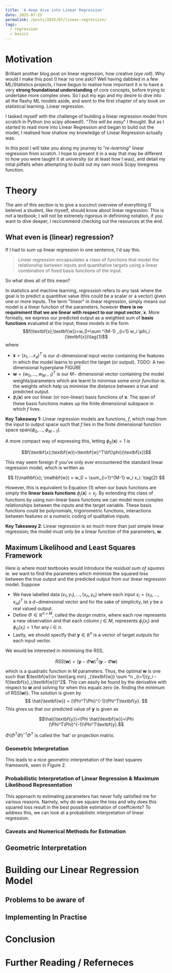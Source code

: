```yaml
---
title: 'A deep dive into Linear Regression'
date: 2025-07-25
permalink: /posts/2025/07/linear-regression/
tags:
  - regression
  - basics
---
```

# Motivation
Brilliant another blog post on linear regression, how creative (*eye roll*). Why would I make this post (I hear no one ask)? 
Well having dabbled in a few ML/Statistics projects, I have begun to realise how important it is to have a very 
**strong foundational understanding** of core concepts, before trying to undertake more complex ones. 
So I put my ego and my desire to dive into all the flashy ML models aside, and went to the first chapter of any book on statistical learning. 
Linear regression.  

I tasked myself with the challenge of building a linear regression model from scratch in Python (no scipy allowed!). 
"*This will be easy*" I thought. But as I started to read more into 
Linear Regression and began to build out the model, I realised how shallow my knowledge of Linear Regression actually was. 

In this post I will take you along my journey to "*re-learning*" linear regression from scratch. I hope to present it in a 
way that may be different to how you were taught it at university (or at least how I was), and detail my intial pitfalls 
when attempting to build out my own mock Scipy linregress function. 

# Theory
The aim of this section is to give a succinct overview of everything (I beleive) a student, like myself, should know about 
linear regression. This is not a textbook; I will not be extrenely rigorous in definining notation, if you want to dive deeper, 
I reccommend checking out the resources at the end.
## What even is (linear) regression?
If I had to sum up linear regression in one sentence, I'd say this. 

> Linear regression encapsulates a class of functions that model the relationship between inputs and quantitative targets using a linear
> combination of fixed basis functions of the input. 

So what does all of this mean? 

In statistics and machine learning, *regression* refers to any task where
the goal is to predict a quantitive value (this could be a scalar or a vector) given one or more inputs. 
The term "*linear*" in linear regression, simply means our model is a linear function of the parameters, 
however **there is no requirement that we are linear with respect to our input vector**, $\textbf{x}$. More formally, we 
express our predicted output as a weighted sum of **basis functions** evaluated at the input; these models in the form $$f(\textbf{x};\textbf{w})=w_0+\sum ^{M-1} _{i=1} w_i \phi_i (\textbf{x})\tag{1}$$where
- $\textbf{x}=(x_1,...x_d)^T$ is our $d-$dimensional input vector containing the features in which the model learns to predict 
the target (or output). TODO: A two dimensional hyperplane FIGURE
- $\textbf{w}=(w_0,...,w_{M-1})^T$ is our $M-$ dimensional vector containing the model weights/parameters which are learnt to minimise 
some *error function* ie. the weights which help us minimise the distance between a true and predicted output.
- $\phi_i(\textbf{x})$ are our linear (or non-linear) basis functions of $\textbf{x}$. The span of these basis functions
makes up the finite dimensional subspace in which $f$ lives. 

**Key Takeaway 1:** Linear regression models are functions, $f$, which map from the input to output space such that $f$ lies
in the finite dimensional function space $\text{span}\{\phi_0,...,\phi_{M-1}\}$. 

A more compact way of expressing this, letting $\phi_0(\textbf{x})=1$ is

$$f(\textbf{x};\textbf{w})=\textbf{w}^T\bf{\phi}(\textbf{x})$$

This may seem foreign if you’ve only ever encountered the standard linear regression model, which is written as

$$
f(\mathbf{x}; \mathbf{w}) = w_0 + \sum_{i=1}^{M-1} w_i x_i. \tag{2}
$$

However, this is equivalent to Equation (1) when our basis functions are simply the **linear basis functions** 
$\phi_j(\mathbf{x}) = x_j$. By extending this class of functions by using non-linear basis functions 
we can model more complex relationships between the inputs and the target variable. These basis functions could be polynomials,
trigonometric functions, interactions between features or a numeric coding of qualitative inputs.

**Key Takeaway 2**: Linear regression is so much more than just simple linear regression; the model must only be a linear function 
of the parameters, $\textbf{w}$. 

## Maximum Likelihood and Least Squares Framework
Here is where most textbooks would introduce the *residual sum of squares* ie. we want to find the parameters which minimise
the squared loss between the true output and the predicted output from our linear regression model. Suppose 
- We have labelled data $(x_1,y_1), ..., (x_n, y_n)$ where each input $x_i=(x_{i1},...,x_{id})^T$ is a $d-$dimensional vector and 
for the sake of simplicity, let $y$ be a real valued output.
- Define $\Phi\in \mathbb R^{n\times M}$, called the *design matrix*, where each row represents a new observation 
and that each column $j\in M$, represents $\phi_j(x_i)$ and $\phi_0 (x_i)=1$ for any $i\in n$.
- Lastly, we should specify that $\textbf{y}\in \mathbb R^n$ is a vector of target outputs for each input vector.

We would be interested in minimising the RSS, 

$$RSS(\textbf{w})=(\textbf{y}-\Phi \textbf{w})^T(\textbf{y}-\Phi \textbf{w})$$ 


which is a quadratic function in M parameters. Thus, the optimal $\textbf{w}$ is one such that $\textbf{w}\in \text{arg min} _{\textbf{w}}
\sum ^n _{i=1}(y_i - f(\textbf{x}_i;\textbf{w}))^2$. This can easily be found by the derivative with respect to $\textbf{w}$ 
and solving for when this equals zero (ie. finding the minimum of $\text{RSS}(\textbf{w})$). The solution is given by $$
\hat{\textbf{w}} = (\Phi^T\Phi)^{-1}\Phi^T\textbf{y}.
$$This gives us that our predicted value of $\textbf{y}$ is given as 

$$\hat{\textbf{y}}=\Phi \hat{\textbf{w}}=\Phi 
(\Phi^T\Phi)^{-1}\Phi^T\textbf{y}.$$ 

$\Phi 
(\Phi^T\Phi)^{-1}\Phi^T$ is called the 'hat' or projection matrix.

### Geometric Interpretation 
This leads to a nice geometric interpretation of the least squares framework, seen in Figure 2. 

### Probabilistic Interpretation of Linear Regression & Maximum Likelihood Representation
This approach to estimating parameters has never fully satisfied me for various reasons. Namely, why do we square the loss 
and why does this squared loss result in the best possible estimation of coeffcients? To address this, we can look at a 
probabilistic interpretation of linear regression. 



### Caveats and Numerical Methods for Estimation




## Geometric Interpretation



# Building our Linear Regression Model
## Problems to be aware of 

## Implementing In Practise 

# Conclusion 

# Further Reading / Referneces 
